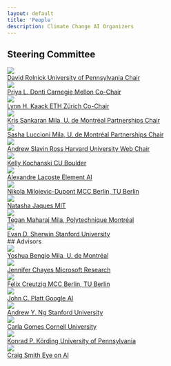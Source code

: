 ```yaml
---
layout: default
title: 'People'
description: Climate Change AI Organizers
---
```


## Steering Committee
<div class="person__list">
<a class="person__item" href="http://www.davidrolnick.com" target="_blank">
  <div class="person__pic-wrapper">
    <img class="person__pic" src="images/people/davidrolnick_200x200.jpg">
  </div>
  <span class="person__name">David Rolnick</span>
  <span class="person__affil">University of Pennsylvania</span>
  <span class="person__title">Chair</span>
</a>

<a class="person__item" href="https://priyadonti.com/" target="_blank">
  <div class="person__pic-wrapper">
    <img class="person__pic" src="images/people/priyadonti_200x200.jpg">
  </div>
  <span class="person__name">Priya L. Donti</span>
  <span class="person__affil">Carnegie Mellon</span>
  <span class="person__title">Co-Chair</span>
</a>

<a class="person__item" href="https://scholar.google.fr/citations?user=jsy-VxMAAAAJ" target="_blank">
  <div class="person__pic-wrapper">
    <img class="person__pic" src="images/people/lynnkaack_200x200.jpg">
  </div>
  <span class="person__name">Lynn H. Kaack</span>
  <span class="person__affil">ETH Zürich</span>
  <span class="person__title">Co-Chair</span>
</a>

<a class="person__item" href="https://mila.quebec/en/person/kris-sankaran/" target="_blank">
  <div class="person__pic-wrapper">
    <img class="person__pic" src="images/people/krissankaran_200x200.jpg">
  </div>
  <span class="person__name">Kris Sankaran</span>
  <span class="person__affil">Mila, U. de Montréal</span>
  <span class="person__title">Partnerships Chair</span>
</a>

<a class="person__item" href="https://www.sashaluccioni.com/" target="_blank">
  <div class="person__pic-wrapper">
    <img class="person__pic" src="images/people/sashaluccioni_200x200.jpg">
  </div>
  <span class="person__name">Sasha Luccioni</span>
  <span class="person__affil">Mila, U. de Montréal</span>
  <span class="person__title">Partnerships Chair</span>
</a>

<a class="person__item" href="https://scholar.google.com/citations?user=Lf-StbQAAAAJ" target="_blank">
  <div class="person__pic-wrapper">
    <img class="person__pic" src="images/people/andrew_ross_200x200.jpg">
  </div>
  <span class="person__name">Andrew Slavin Ross</span>
  <span class="person__affil">Harvard University</span>
  <span class="person__title">Web Chair</span>
</a>

<a class="person__item" href="http://www.kochanski.org/kelly/" target="_blank">
  <div class="person__pic-wrapper">
    <img class="person__pic" src="images/people/kellykochanski_200x200.jpg">
  </div>
  <span class="person__name">Kelly Kochanski</span>
  <span class="person__affil">CU Boulder</span>
  <span class="person__title"></span>
</a>

<a class="person__item" href="https://scholar.google.com/citations?user=71a2-WMAAAAJ&hl=en" target="_blank">
  <div class="person__pic-wrapper">
    <img class="person__pic" src="images/people/Alexandre_Lacoste_200x200.jpg">
  </div>
  <span class="person__name">Alexandre Lacoste</span>
  <span class="person__affil">Element AI</span>
  <span class="person__title"></span>
</a>

<a class="person__item" href="https://www.mcc-berlin.net/en/about/team/milojevic-dupont-nikola.html" target="_blank">
  <div class="person__pic-wrapper">
    <img class="person__pic" src="images/people/nikolamilojevicdupont_200x200.jpg">
  </div>
  <span class="person__name">Nikola Milojevic-Dupont</span>
  <span class="person__affil">MCC Berlin, TU Berlin</span>
  <span class="person__title"></span>
</a>

<a class="person__item" href="https://www.media.mit.edu/people/jaquesn/overview/" target="_blank">
  <div class="person__pic-wrapper">
    <img class="person__pic" src="images/people/natashajaques_200x200.jpg">
  </div>
  <span class="person__name">Natasha Jaques</span>
  <span class="person__affil">MIT</span>
  <span class="person__title"></span>
</a>

<a class="person__item" href="http://www.teganmaharaj.com" target="_blank">
  <div class="person__pic-wrapper">
    <img class="person__pic" src="images/people/teganmaharaj_200x200.jpg">
  </div>
  <span class="person__name">Tegan Maharaj</span>
  <span class="person__affil">Mila, Polytechnique Montréal</span>
  <span class="person__title"></span>
</a>

<a class="person__item" href="https://www.evansherwin.com/" target="_blank">
  <div class="person__pic-wrapper">
    <img class="person__pic" src="images/people/evansherwin_200x200.jpg">
  </div>
  <span class="person__name">Evan D. Sherwin</span>
  <span class="person__affil">Stanford University</span>
  <span class="person__title"></span>
</a>
</div>
## Advisors
<div class="person__list">
<a class="person__item" href="https://mila.quebec/en/yoshua-bengio/" target="_blank">
  <div class="person__pic-wrapper">
    <img class="person__pic" src="images/people/yb_200x200.jpg">
  </div>
  <span class="person__name">Yoshua Bengio</span>
  <span class="person__affil">Mila, U. de Montréal</span>
  <span class="person__title"></span>
</a>

<a class="person__item" href="https://www.microsoft.com/en-us/research/people/jchayes/" target="_blank">
  <div class="person__pic-wrapper">
    <img class="person__pic" src="images/people/jenniferchayes_200x200.jpg">
  </div>
  <span class="person__name">Jennifer Chayes</span>
  <span class="person__affil">Microsoft Research</span>
  <span class="person__title"></span>
</a>

<a class="person__item" href="https://www.mcc-berlin.net/en/about/team/creutzig-felix.html" target="_blank">
  <div class="person__pic-wrapper">
    <img class="person__pic" src="images/people/felixcreuzig_200x200.jpg">
  </div>
  <span class="person__name">Felix Creutzig</span>
  <span class="person__affil">MCC Berlin, TU Berlin</span>
  <span class="person__title"></span>
</a>

<a class="person__item" href="https://ai.google/research/people/JohnPlatt" target="_blank">
  <div class="person__pic-wrapper">
    <img class="person__pic" src="images/people/johnplatt_200x200.jpg">
  </div>
  <span class="person__name">John C. Platt</span>
  <span class="person__affil">Google AI</span>
  <span class="person__title"></span>
</a>

<a class="person__item" href="https://www.andrewng.org/" target="_blank">
  <div class="person__pic-wrapper">
    <img class="person__pic" src="images/people/andrewng_200x200.jpg">
  </div>
  <span class="person__name">Andrew Y. Ng</span>
  <span class="person__affil">Stanford University</span>
  <span class="person__title"></span>
</a>

<a class="person__item" href="https://www.cs.cornell.edu/gomes/" target="_blank">
  <div class="person__pic-wrapper">
    <img class="person__pic" src="images/people/carlagomes_200x200.jpg">
  </div>
  <span class="person__name">Carla Gomes</span>
  <span class="person__affil">Cornell University</span>
  <span class="person__title"></span>
</a>

<a class="person__item" href="http://koerding.com/" target="_blank">
  <div class="person__pic-wrapper">
    <img class="person__pic" src="images/people/konradkording_200x200.jpg">
  </div>
  <span class="person__name">Konrad P. Körding</span>
  <span class="person__affil">University of Pennsylvania</span>
  <span class="person__title"></span>
</a>

<a class="person__item" href="https://www.eye-on.ai" target="_blank">
  <div class="person__pic-wrapper">
    <img class="person__pic" src="images/people/craigsmith_200x200.jpg">
  </div>
  <span class="person__name">Craig Smith</span>
  <span class="person__affil">Eye on AI</span>
  <span class="person__title"></span>
</a>
</div>
